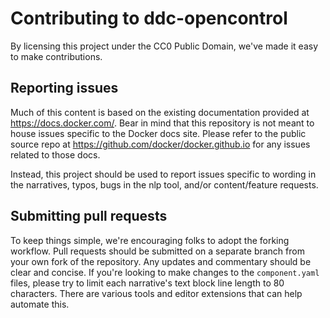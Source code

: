 # Contributing to ddc-opencontrol

By licensing this project under the CC0 Public Domain, we've made it easy to make contributions.

## Reporting issues

Much of this content is based on the existing documentation provided at https://docs.docker.com/. Bear in mind that this repository is not meant to house issues specific to the Docker docs site. Please refer to the public source repo at https://github.com/docker/docker.github.io for any issues related to those docs.

Instead, this project should be used to report issues specific to wording in the narratives, typos, bugs in the nlp tool, and/or content/feature requests.

## Submitting pull requests

To keep things simple, we're encouraging folks to adopt the forking workflow. Pull requests should be submitted on a separate branch from your own fork of the repository. Any updates and commentary should be clear and concise. If you're looking to make changes to the `component.yaml` files, please try to limit each narrative's text block line length to 80 characters. There are various tools and editor extensions that can help automate this. 